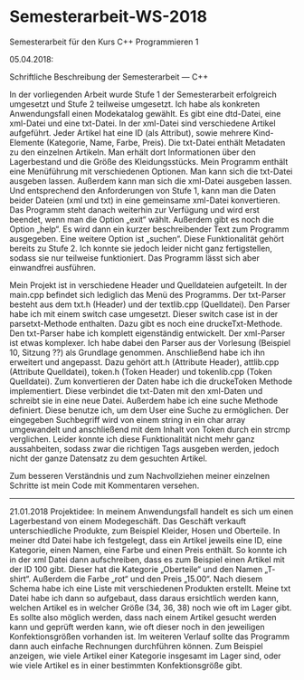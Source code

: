 # Semesterarbeit-WS-2018
Semesterarbeit für den Kurs C++ Programmieren 1

05.04.2018:

Schriftliche Beschreibung der Semesterarbeit — C++

In der vorliegenden Arbeit wurde Stufe 1 der Semesterarbeit erfolgreich umgesetzt und Stufe 2 teilweise umgesetzt. Ich habe als konkreten Anwendungsfall einen Modekatalog gewählt. Es gibt eine dtd-Datei, eine xml-Datei und eine txt-Datei.
In der xml-Datei sind verschiedene Artikel aufgeführt. Jeder Artikel hat eine ID (als Attribut), sowie mehrere Kind-Elemente (Kategorie, Name, Farbe, Preis).
Die txt-Datei enthält Metadaten zu den einzelnen Artikeln. Man erhält dort Informationen über den Lagerbestand und die Größe des Kleidungsstücks.
Mein Programm enthält eine Menüführung mit verschiedenen Optionen. Man kann sich die txt-Datei ausgeben lassen. Außerdem kann man sich die xml-Datei ausgeben lassen. Und entsprechend den Anforderungen von Stufe 1, kann man die Daten beider Dateien (xml und txt) in eine gemeinsame xml-Datei konvertieren. Das Programm steht danach weiterhin zur Verfügung und wird erst beendet, wenn man die Option „exit“ wählt.
Außerdem gibt es noch die Option „help“. Es wird dann ein kurzer beschreibender Text zum Programm ausgegeben.
Eine weitere Option ist „suchen“. Diese Funktionalität gehört bereits zu Stufe 2. Ich konnte sie jedoch leider nicht ganz fertigstellen, sodass sie nur teilweise funktioniert. Das Programm lässt sich aber einwandfrei ausführen.

Mein Projekt ist in verschiedene Header und Quelldateien aufgeteilt. In der main.cpp befindet sich lediglich das Menü des Programms. Der txt-Parser besteht aus dem txt.h (Header) und der textlib.cpp (Quelldatei). Den Parser habe ich mit einem switch case umgesetzt. Dieser switch case ist in der parsetxt-Methode enthalten. Dazu gibt es noch eine druckeTxt-Methode. Den txt-Parser habe ich komplett eigenständig entwickelt.
Der xml-Parser ist etwas komplexer. Ich habe dabei den Parser aus der Vorlesung (Beispiel 10, Sitzung ??) als Grundlage genommen. Anschließend habe ich ihn erweitert und angepasst. Dazu gehört att.h (Attribute Header), attlib.cpp (Attribute Quelldatei), token.h (Token Header) und tokenlib.cpp (Token Quelldatei).
Zum konvertieren der Daten habe ich die druckeToken Methode implementiert. Diese verbindet die txt-Daten mit den xml-Daten und schreibt sie in eine neue Datei.
Außerdem habe ich eine suche Methode definiert. Diese benutze ich, um dem User eine Suche zu ermöglichen. Der eingegeben Suchbegriff wird von einem string in ein char array umgewandelt und anschließend mit dem Inhalt von Token durch ein strcmp verglichen. Leider konnte ich diese Funktionalität nicht mehr ganz aussahbeiten, sodass zwar die richtigen Tags ausgeben werden, jedoch nicht der ganze Datensatz zu dem gesuchten Artikel.

Zum besseren Verständnis und zum Nachvollziehen meiner einzelnen Schritte ist mein Code mit Kommentaren versehen.

------------------------------------------------------------------------------------------------------------------------------------------

21.01.2018
Projektidee:
In meinem Anwendungsfall handelt es sich um einen Lagerbestand von einem Modegeschäft. Das Geschäft verkauft unterschiedliche Produkte, zum Beispiel Kleider, Hosen und Oberteile. In meiner dtd Datei habe ich festgelegt, dass ein Artikel jeweils eine ID, eine Kategorie, einen Namen, eine Farbe und einen Preis enthält. So konnte ich in der xml Datei dann aufschreiben, dass es zum Beispiel einen Artikel mit der ID 100 gibt. Dieser hat die Kategorie „Oberteile“ und den Namen „T- shirt“. Außerdem die Farbe „rot“ und den Preis „15.00“. Nach diesem Schema habe ich eine Liste mit verschiedenen Produkten erstellt.
Meine txt Datei habe ich dann so aufgebaut, dass daraus ersichtlich werden kann, welchen Artikel es in welcher Größe (34, 36, 38) noch wie oft im Lager gibt. Es sollte also möglich werden, dass nach einem Artikel gesucht werden kann und geprüft werden kann, wie oft dieser noch in den jeweiligen Konfektionsgrößen vorhanden ist. Im weiteren Verlauf sollte das Programm dann auch einfache Rechnungen durchführen können. Zum Beispiel anzeigen, wie viele Artikel einer Kategorie insgesamt im Lager sind, oder wie viele Artikel es in einer bestimmten Konfektionsgröße gibt.
